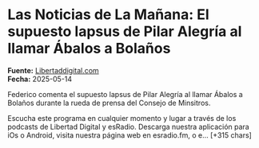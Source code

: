 # Las Noticias de La Mañana: El supuesto lapsus de Pilar Alegría al llamar Ábalos a Bolaños

**Fuente:** [Libertaddigital.com](https://esradio.libertaddigital.com/es-la-manana-de-federico/las-noticias-de-la-manana/2025-05-14/el-supuesto-lapsus-de-pilar-alegria-al-llamar-abalos-a-bolanos-7254115/)  
**Fecha:** 2025-05-14

Federico comenta el supuesto lapsus de Pilar Alegría al llamar Ábalos a Bolaños durante la rueda de prensa del Consejo de Minsitros.

Escucha este programa en cualquier momento y lugar a través de los podcasts de Libertad Digital y esRadio. Descarga nuestra aplicación para iOs o Android, visita nuestra página web en esradio.fm, o e… [+315 chars]
